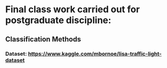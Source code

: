 # Final class work carried out for postgraduate discipline:
## Classification Methods

### Dataset: https://www.kaggle.com/mbornoe/lisa-traffic-light-dataset
